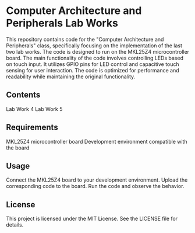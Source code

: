 # Computer Architecture and Peripherals Lab Works
This repository contains code for the "Computer Architecture and Peripherals" class, specifically focusing on the implementation of the last two lab works. The code is designed to run on the MKL25Z4 microcontroller board. The main functionality of the code involves controlling LEDs based on touch input. It utilizes GPIO pins for LED control and capacitive touch sensing for user interaction. The code is optimized for performance and readability while maintaining the original functionality.

## Contents
Lab Work 4
Lab Work 5

## Requirements
MKL25Z4 microcontroller board
Development environment compatible with the board

## Usage
Connect the MKL25Z4 board to your development environment.
Upload the corresponding code to the board.
Run the code and observe the behavior.

## License
This project is licensed under the MIT License. See the LICENSE file for details.
